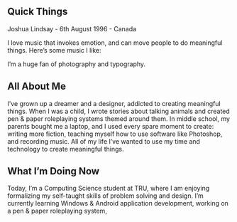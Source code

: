 ## Quick Things

Joshua Lindsay - 6th August 1996 - Canada



I love music that invokes emotion, and can move people to do meaningful things. Here’s some music I like:



I’m a huge fan of photography and typography.  





## All About Me

I’ve grown up a dreamer and a designer, addicted to creating meaningful things.  When I was a child, I wrote stories about talking animals and created pen & paper roleplaying systems themed around them.  In middle school, my parents bought me a laptop, and I used every spare moment to create: writing more fiction, teaching myself how to use software like Photoshop, and recording music.  All of my life I’ve wanted to use my time and technology to create meaningful things.

## What I’m Doing Now

Today, I’m a Computing Science student at TRU, where I am enjoying formalizing my self-taught skills of problem solving and design.  I’m currently learning Windows & Android application development, working on a pen & paper roleplaying system, 

